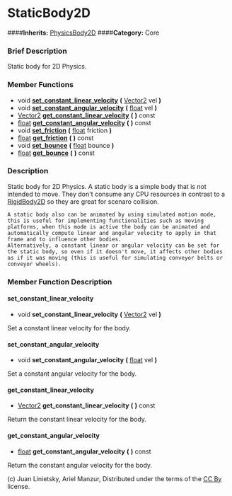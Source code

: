 #  StaticBody2D  
####**Inherits:** [PhysicsBody2D](class_physicsbody2d)
####**Category:** Core

###  Brief Description  
Static body for 2D Physics.

###  Member Functions 
  * void  **[set&#95;constant&#95;linear&#95;velocity](#set_constant_linear_velocity)**  **(** [Vector2](class_vector2) vel  **)**
  * void  **[set&#95;constant&#95;angular&#95;velocity](#set_constant_angular_velocity)**  **(** [float](class_float) vel  **)**
  * [Vector2](class_vector2)  **[get&#95;constant&#95;linear&#95;velocity](#get_constant_linear_velocity)**  **(** **)** const
  * [float](class_float)  **[get&#95;constant&#95;angular&#95;velocity](#get_constant_angular_velocity)**  **(** **)** const
  * void  **[set&#95;friction](#set_friction)**  **(** [float](class_float) friction  **)**
  * [float](class_float)  **[get&#95;friction](#get_friction)**  **(** **)** const
  * void  **[set&#95;bounce](#set_bounce)**  **(** [float](class_float) bounce  **)**
  * [float](class_float)  **[get&#95;bounce](#get_bounce)**  **(** **)** const

###  Description  
Static body for 2D Physics. A static body is a simple body that is not intended to move. They don't consume any CPU resources in contrast to a [RigidBody2D](class_rigidbody2d) so they are great for scenaro collision.

	A static body also can be animated by using simulated motion mode, this is useful for implementing functionalities such as moving platforms, when this mode is active the body can be animated and automatically compute linear and angular velocity to apply in that frame and to influence other bodies.
	Alternatively, a constant linear or angular velocity can be set for the static body, so even if it doesn't move, it affects other bodies as if it was moving (this is useful for simulating conveyor belts or conveyor wheels).

###  Member Function Description  

#### <a name="set_constant_linear_velocity">set_constant_linear_velocity</a>
  * void  **set&#95;constant&#95;linear&#95;velocity**  **(** [Vector2](class_vector2) vel  **)**

Set a constant linear velocity for the body.

#### <a name="set_constant_angular_velocity">set_constant_angular_velocity</a>
  * void  **set&#95;constant&#95;angular&#95;velocity**  **(** [float](class_float) vel  **)**

Set a constant angular velocity for the body.

#### <a name="get_constant_linear_velocity">get_constant_linear_velocity</a>
  * [Vector2](class_vector2)  **get&#95;constant&#95;linear&#95;velocity**  **(** **)** const

Return the constant linear velocity for the body.

#### <a name="get_constant_angular_velocity">get_constant_angular_velocity</a>
  * [float](class_float)  **get&#95;constant&#95;angular&#95;velocity**  **(** **)** const

Return the constant angular velocity for the body.


(c) Juan Linietsky, Ariel Manzur, Distributed under the terms of the [CC By](https://creativecommons.org/licenses/by/3.0/legalcode) license.
